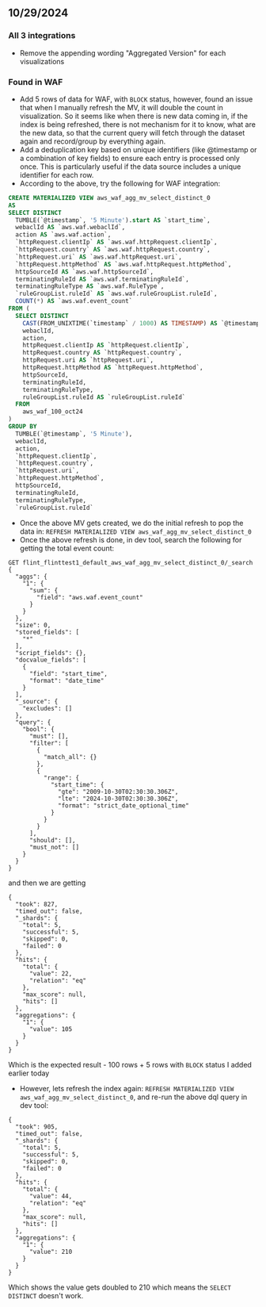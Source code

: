 ## 10/29/2024

### All 3 integrations

- Remove the appending wording "Aggregated Version" for each visualizations

### Found in WAF

- Add 5 rows of data for WAF, with `BLOCK` status, however, found an issue that when I manually refresh the MV, it will double the count in visualization. So it seems like when there is new data coming in, if the index is being refreshed, there is not mechanism for it to know, what are the new data, so that the current query will fetch through the dataset again and record/group by everything again.
- Add a deduplication key based on unique identifiers (like @timestamp or a combination of key fields) to ensure each entry is processed only once. This is particularly useful if the data source includes a unique identifier for each row.
- According to the above, try the following for WAF integration:

```sql
CREATE MATERIALIZED VIEW aws_waf_agg_mv_select_distinct_0
AS
SELECT DISTINCT
  TUMBLE(`@timestamp`, '5 Minute').start AS `start_time`,
  webaclId AS `aws.waf.webaclId`,
  action AS `aws.waf.action`,
  `httpRequest.clientIp` AS `aws.waf.httpRequest.clientIp`,
  `httpRequest.country` AS `aws.waf.httpRequest.country`,
  `httpRequest.uri` AS `aws.waf.httpRequest.uri`,
  `httpRequest.httpMethod` AS `aws.waf.httpRequest.httpMethod`,
  httpSourceId AS `aws.waf.httpSourceId`,
  terminatingRuleId AS `aws.waf.terminatingRuleId`,
  terminatingRuleType AS `aws.waf.RuleType`,
  `ruleGroupList.ruleId` AS `aws.waf.ruleGroupList.ruleId`,
  COUNT(*) AS `aws.waf.event_count`
FROM (
  SELECT DISTINCT
    CAST(FROM_UNIXTIME(`timestamp` / 1000) AS TIMESTAMP) AS `@timestamp`,
    webaclId,
    action,
    httpRequest.clientIp AS `httpRequest.clientIp`,
    httpRequest.country AS `httpRequest.country`,
    httpRequest.uri AS `httpRequest.uri`,
    httpRequest.httpMethod AS `httpRequest.httpMethod`,
    httpSourceId,
    terminatingRuleId,
    terminatingRuleType,
    ruleGroupList.ruleId AS `ruleGroupList.ruleId`
  FROM
    aws_waf_100_oct24
)
GROUP BY
  TUMBLE(`@timestamp`, '5 Minute'),
  webaclId,
  action,
  `httpRequest.clientIp`,
  `httpRequest.country`,
  `httpRequest.uri`,
  `httpRequest.httpMethod`,
  httpSourceId,
  terminatingRuleId,
  terminatingRuleType,
  `ruleGroupList.ruleId`
```

- Once the above MV gets created, we do the initial refresh to pop the data in: `REFRESH MATERIALIZED VIEW aws_waf_agg_mv_select_distinct_0`
- Once the above refresh is done, in dev tool, search the following for getting the total event count:

```
GET flint_flinttest1_default_aws_waf_agg_mv_select_distinct_0/_search
{
  "aggs": {
    "1": {
      "sum": {
        "field": "aws.waf.event_count"
      }
    }
  },
  "size": 0,
  "stored_fields": [
    "*"
  ],
  "script_fields": {},
  "docvalue_fields": [
    {
      "field": "start_time",
      "format": "date_time"
    }
  ],
  "_source": {
    "excludes": []
  },
  "query": {
    "bool": {
      "must": [],
      "filter": [
        {
          "match_all": {}
        },
        {
          "range": {
            "start_time": {
              "gte": "2009-10-30T02:30:30.306Z",
              "lte": "2024-10-30T02:30:30.306Z",
              "format": "strict_date_optional_time"
            }
          }
        }
      ],
      "should": [],
      "must_not": []
    }
  }
}
```

and then we are getting

```
{
  "took": 827,
  "timed_out": false,
  "_shards": {
    "total": 5,
    "successful": 5,
    "skipped": 0,
    "failed": 0
  },
  "hits": {
    "total": {
      "value": 22,
      "relation": "eq"
    },
    "max_score": null,
    "hits": []
  },
  "aggregations": {
    "1": {
      "value": 105
    }
  }
}
```

Which is the expected result - 100 rows + 5 rows with `BLOCK` status I added earlier today

- However, lets refresh the index again: `REFRESH MATERIALIZED VIEW aws_waf_agg_mv_select_distinct_0`, and re-run the above dql query in dev tool:

```
{
  "took": 905,
  "timed_out": false,
  "_shards": {
    "total": 5,
    "successful": 5,
    "skipped": 0,
    "failed": 0
  },
  "hits": {
    "total": {
      "value": 44,
      "relation": "eq"
    },
    "max_score": null,
    "hits": []
  },
  "aggregations": {
    "1": {
      "value": 210
    }
  }
}
```

Which shows the value gets doubled to 210 which means the `SELECT DISTINCT` doesn't work.
